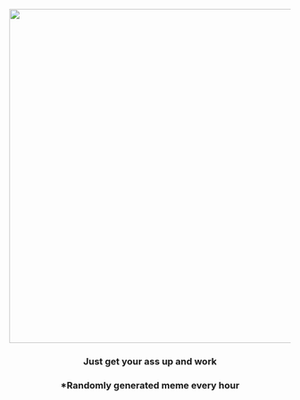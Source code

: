 <p align="center">
        <img src="https://i.redd.it/uhz84vsbi4n81.jpg" width="600" height="600">
        </p>
        <h3 align="center">Just get your ass up and work</h3>
        <h3 align="center">*Randomly generated meme every hour</h3>
    